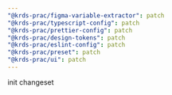 ```yaml
---
"@krds-prac/figma-variable-extractor": patch
"@krds-prac/typescript-config": patch
"@krds-prac/prettier-config": patch
"@krds-prac/design-tokens": patch
"@krds-prac/eslint-config": patch
"@krds-prac/preset": patch
"@krds-prac/ui": patch
---
```


init changeset
